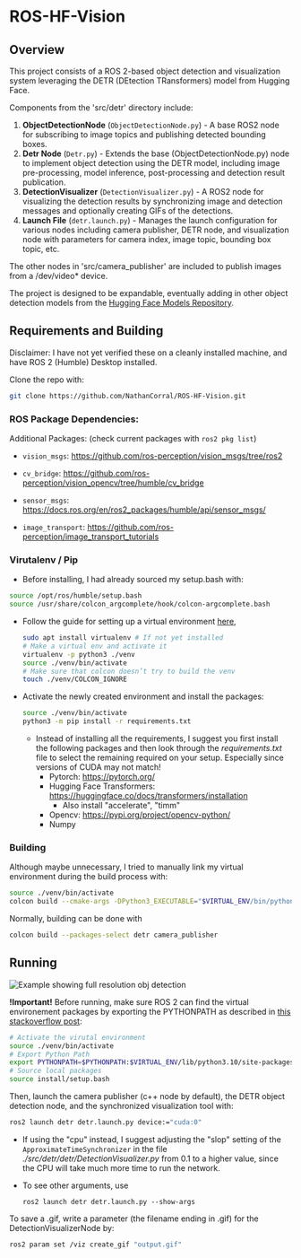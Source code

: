 # ROS-HF-Vision

## Overview

This project consists of a ROS 2-based object detection and visualization system leveraging the DETR (DEtection TRansformers) model from Hugging Face. 

Components from the 'src/detr' directory include:

1. **ObjectDetectionNode** (`ObjectDetectionNode.py`) - A base ROS2 node for subscribing to image topics and publishing detected bounding boxes.
2. **Detr Node** (`Detr.py`) - Extends the base (ObjectDetectionNode.py) node to implement object detection using the DETR model, including image pre-processing, model inference, post-processing and detection result publication.
3. **DetectionVisualizer** (`DetectionVisualizer.py`) - A ROS2 node for visualizing the detection results by synchronizing image and detection messages and optionally creating GIFs of the detections.
4. **Launch File** (`detr.launch.py`) - Manages the launch configuration for various nodes including camera publisher, DETR node, and visualization node with parameters for camera index, image topic, bounding box topic, etc.

The other nodes in 'src/camera_publisher' are included to publish images from a /dev/video* device.

The project is designed to be expandable, eventually adding in other object detection models from the [Hugging Face Models Repository](https://huggingface.co/models).



## Requirements and Building

Disclaimer:  I have not yet verified these on a cleanly installed machine, and have ROS 2 (Humble) Desktop installed.

Clone the repo with:

```bash
git clone https://github.com/NathanCorral/ROS-HF-Vision.git
```

### ROS Package Dependencies:

Additional Packages: (check current packages with `ros2 pkg list`)

- `vision_msgs`:   https://github.com/ros-perception/vision_msgs/tree/ros2

- `cv_bridge`:   https://github.com/ros-perception/vision_opencv/tree/humble/cv_bridge 

- `sensor_msgs`:  https://docs.ros.org/en/ros2_packages/humble/api/sensor_msgs/

- `image_transport`:  https://github.com/ros-perception/image_transport_tutorials

  

### Virutalenv / Pip

-  Before installing, I had already sourced my setup.bash with:

  ```bash
  source /opt/ros/humble/setup.bash
  source /usr/share/colcon_argcomplete/hook/colcon-argcomplete.bash
  ```

- Follow the guide for setting up a virtual environment [here](https://docs.ros.org/en/humble/How-To-Guides/Using-Python-Packages.html#installing-via-a-virtual-environment), 

  ```bash
  sudo apt install virtualenv # If not yet installed
  # Make a virtual env and activate it
  virtualenv -p python3 ./venv
  source ./venv/bin/activate
  # Make sure that colcon doesn’t try to build the venv
  touch ./venv/COLCON_IGNORE
  ```

- Activate the newly created environment and install the packages:

  ```bash
  source ./venv/bin/activate
  python3 -m pip install -r requirements.txt
  ```

  - Instead of installing all the requirements, I suggest you first install the following packages and then look through the *requirements.txt* file to select the remaining required on your setup.  Especially since versions of CUDA may not match!
    - Pytorch:  https://pytorch.org/
    - Hugging Face Transformers:  https://huggingface.co/docs/transformers/installation
      - Also install "accelerate", "timm"
    - Opencv:  https://pypi.org/project/opencv-python/
    - Numpy



### Building

Although maybe unnecessary, I tried to manually link my virtual environment during the build process with:

```bash
source ./venv/bin/activate
colcon build --cmake-args -DPython3_EXECUTABLE="$VIRTUAL_ENV/bin/python" --packages-select detr camera_publisher
```

Normally, building can be done with

```bash
colcon build --packages-select detr camera_publisher
```



## Running

![Example showing full resolution obj detection](/home/nate/ROS-HF-Vision/doc/gifs/ex_1920x1080.gif)

**!Important!**    Before running, make sure ROS 2 can find the virtual environement packages by exporting the PYTHONPATH as described in [this stackoverflow post](https://robotics.stackexchange.com/questions/98214/how-to-use-python-virtual-environments-with-ros2):

```bash
# Activate the virutal environment
source ./venv/bin/activate 
# Export Python Path
export PYTHONPATH=$PYTHONPATH:$VIRTUAL_ENV/lib/python3.10/site-packages
# Source local packages
source install/setup.bash
```

Then, launch the camera publisher (c++ node by default), the DETR object detection node, and the synchronized visualization tool with:

```bash
ros2 launch detr detr.launch.py device:="cuda:0" 
```

- If using the "cpu" instead, I suggest adjusting the "slop" setting of the `ApproximateTimeSynchronizer` in the file *./src/detr/detr/DetectionVisualizer.py* from 0.1 to a higher value, since the CPU will take much more time to run the network.

- To see other arguments, use

  ```
  ros2 launch detr detr.launch.py --show-args
  ```



To save a .gif, write a parameter (the filename ending in .gif) for the DetectionVisualizerNode by:

```bash
ros2 param set /viz create_gif "output.gif"
```



